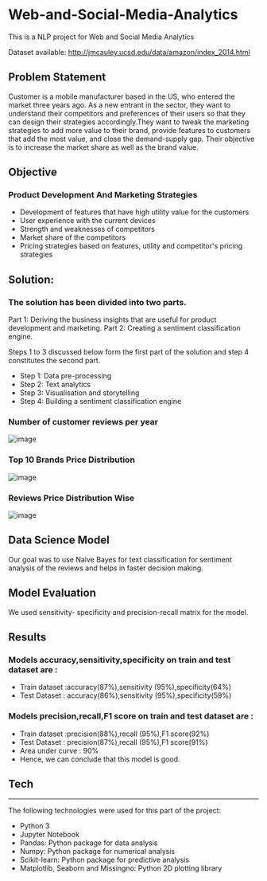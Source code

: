 # Web-and-Social-Media-Analytics

This is a NLP project for Web and Social Media Analytics

Dataset available: http://jmcauley.ucsd.edu/data/amazon/index_2014.html

## Problem Statement

Customer is a mobile manufacturer based in the US, who entered the market three years ago. As a new entrant in the sector, they want to understand their competitors and preferences of their users so that they can design their strategies accordingly.They want to tweak the marketing strategies to add more value to their brand, provide features to customers that add the most value, and close the demand-supply gap. Their objective is to increase the market share as well as the brand value.

## Objective

### Product Development And Marketing Strategies
- Development of features that have high utility value for the customers
- User experience with the current devices
- Strength and weaknesses of competitors
- Market share of the competitors
- Pricing strategies based on features, utility and competitor's pricing strategies

## Solution:

### The solution has been divided into two parts.
Part 1: Deriving the business insights that are useful for product development and marketing.
Part 2: Creating a sentiment classification engine.

Steps 1 to 3 discussed below form the first part of the solution and step 4 constitutes the second part. 
- Step 1: Data pre-processing
- Step 2: Text analytics
- Step 3: Visualisation and storytelling
- Step 4: Building a sentiment classification engine

### Number of customer reviews per year
![image](https://user-images.githubusercontent.com/76435558/167936319-db08a089-606a-43d6-b081-b2c506eca6d6.png)

### Top 10 Brands Price Distribution
![image](https://user-images.githubusercontent.com/76435558/167936805-e50efc6e-ea3a-492a-a1c7-49136c00b33b.png)

### Reviews Price Distribution Wise
![image](https://user-images.githubusercontent.com/76435558/167937454-3d1cdafa-e169-4490-a256-aafb3676d447.png)

## Data Science Model
Our goal was to use Naive Bayes for text classification for sentiment analysis of the reviews and helps in faster decision making.

## Model Evaluation
We used sensitivity- specificity and precision-recall matrix for the model.

## Results

### Models accuracy,sensitivity,specificity on train and test dataset are :
- Train dataset :accuracy(87%),sensitivity (95%),specificity(64%)
- Test Dataset : accuracy(86%),sensitivity (95%),specificity(59%)

### Models precision,recall,F1 score on train and test dataset are :
- Train dataset :precision(88%),recall (95%),F1 score(92%)
- Test Dataset : precision(87%),recall (95%),F1 score(91%)
- Area under curve : 90%
- Hence, we can conclude that this model is good.

## Tech
----------------------------------------
The following technologies were used for this part of the project:
- Python 3
- Jupyter Notebook
- Pandas: Python package for data analysis
- Numpy: Python package for numerical analysis
- Scikit-learn: Python package for predictive analysis
- Matplotlib, Seaborn and Missingno: Python 2D plotting library
